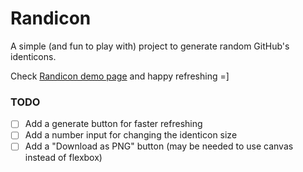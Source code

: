 # Randicon

A simple (and fun to play with) project to generate random GitHub's identicons.

Check [Randicon demo page](http://gfpacheco.github.io/randicon) and happy refreshing =]

### TODO

- [ ] Add a generate button for faster refreshing
- [ ] Add a number input for changing the identicon size
- [ ] Add a "Download as PNG" button (may be needed to use canvas instead of flexbox)
